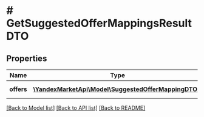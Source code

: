 # # GetSuggestedOfferMappingsResultDTO

## Properties

Name | Type | Description | Notes
------------ | ------------- | ------------- | -------------
**offers** | [**\YandexMarketApi\Model\SuggestedOfferMappingDTO[]**](SuggestedOfferMappingDTO.md) | Список товаров. |

[[Back to Model list]](../../README.md#models) [[Back to API list]](../../README.md#endpoints) [[Back to README]](../../README.md)
